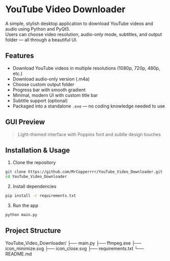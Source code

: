 # YouTube Video Downloader

A simple, stylish desktop application to download YouTube videos and audio using Python and PyQt5.  
Users can choose video resolution, audio-only mode, subtitles, and output folder — all through a beautiful UI.

## Features

- Download YouTube videos in multiple resolutions (1080p, 720p, 480p, etc.)
- Download audio-only version (.m4a)
- Choose custom output folder
- Progress bar with smooth gradient
- Minimal, modern UI with custom title bar
- Subtitle support (optional)
- Packaged into a standalone `.exe` — no coding knowledge needed to use

## GUI Preview

> Light-themed interface with Poppins font and subtle design touches  

## Installation & Usage


1. Clone the repository

```bash
git clone https://github.com/MrCopperrrr/YouTube_Video_Downloader.git
cd YouTube_Video_Downloader
```

2. Install dependencies

```bash
pip install -r requirements.txt
```

3. Run the app

```bash
python main.py
```

## Project Structure
YouTube_Video_Downloader/
├── main.py
├── ffmpeg.exe
├── icon_minimize.svg
├── icon_close.svg
├── requirements.txt
└── README.md


